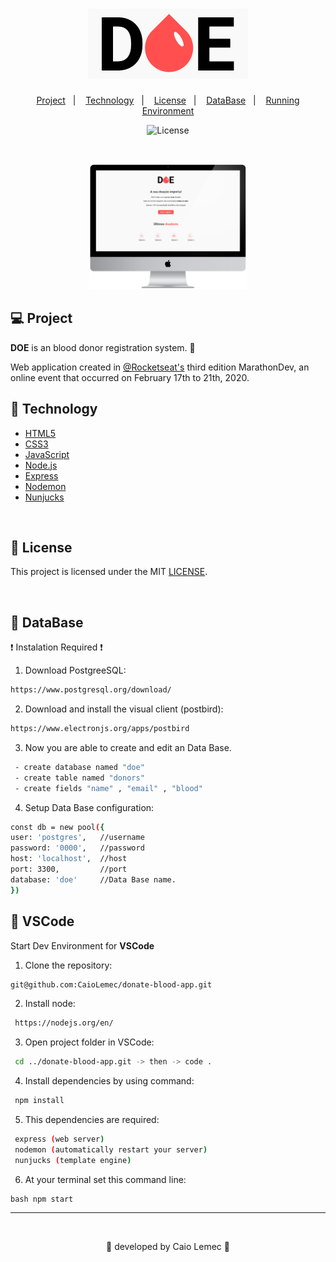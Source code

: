 <h1 align="center">
    <img alt="logo" title="donate" src="./public/logo.png" />
</h1>

<p align="center">
  <a href="#-Project">Project</a>&nbsp;&nbsp;&nbsp;|&nbsp;&nbsp;&nbsp;
  <a href="#-Technology">Technology</a>&nbsp;&nbsp;&nbsp;|&nbsp;&nbsp;&nbsp;
  <a href="#-License">License</a>&nbsp;&nbsp;&nbsp;|&nbsp;&nbsp;&nbsp;
  <a href="#-DataBase">DataBase</a>&nbsp;&nbsp;&nbsp;|&nbsp;&nbsp;&nbsp;
  <a href="#-VSCode">Running Environment</a>
</p>

<p align="center">
  <img  src="https://img.shields.io/static/v1?label=license&message=MIT&color=red&labelColor=purple" alt="License">
</p>

<br>

<p align="center">
  <img alt="mockup" src="./public/mockup.png" width="50%">
</p>

## 💻 Project

<strong>DOE</strong> is an blood donor registration system. 💉

Web application created in [@Rocketseat's](https://github.com/Rocketseat) third edition MarathonDev, an online event that occurred on February 17th to 21th, 2020.

## 📀 Technology

- [HTML5](https://developer.mozilla.org/en-US/docs/Web/Guide/HTML/HTML5)
- [CSS3](https://developer.mozilla.org/en-US/docs/Archive/CSS3)
- [JavaScript](https://developer.mozilla.org/en-US/docs/Web/JavaScript)
- [Node.js](https://nodejs.org/en/)
- [Express](https://expressjs.com/pt-br/)
- [Nodemon](https://www.npmjs.com/package/nodemon)
- [Nunjucks](https://www.npmjs.com/package/nunjucks)

<br>

## 📕 License

This project is licensed under the MIT [LICENSE](LICENSE.md).

<br>

## 📂 DataBase

❗ Instalation Required ❗ 

1. Download PostgreeSQL:
```bash 
https://www.postgresql.org/download/
```
2. Download and install the visual client (postbird):
```bash 
https://www.electronjs.org/apps/postbird
```
3. Now you are able to create and edit an Data Base.
```bash 
 - create database named "doe"
 - create table named "donors"
 - create fields "name" , "email" , "blood"
```
4. Setup Data Base configuration:
```bash
const db = new pool({   
user: 'postgres',   //username   
password: '0000',   //password   
host: 'localhost',  //host 
port: 3300,         //port  
database: 'doe'     //Data Base name.
})
```
## 💎 VSCode

Start Dev Environment for <strong>VSCode</strong>

1. Clone the repository: 
```bash 
git@github.com:CaioLemec/donate-blood-app.git
```
2. Install node: 
```bash
 https://nodejs.org/en/
 ```
3. Open project folder in VSCode:
```bash
 cd ../donate-blood-app.git -> then -> code .
 ```
4. Install dependencies by using command:
```bash
 npm install
 ```
5. This dependencies are required:
```bash
 express (web server)
 nodemon (automatically restart your server)
 nunjucks (template engine)
 ```
6. At your terminal set this command line:
```
bash npm start
```
<hr>
<br>

<p align="center">🎈 developed by Caio Lemec 🎈 </p>

